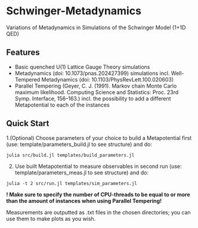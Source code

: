 # Schwinger-Metadynamics
Variations of Metadynamics in Simulations of the Schwinger Model (1+1D QED)

## Features
- Basic quenched U(1) Lattice Gauge Theory simulations
- Metadynamics (doi: 10.1073/pnas.202427399) simulations incl. Well-Tempered Metadynamics (doi: 10.1103/PhysRevLett.100.020603)
- Parallel Tempering (Geyer, C. J. (1991). Markov chain Monte Carlo maximum likelihood. Computing Science and Statistics: Proc. 23rd Symp. Interface, 156–163.) incl. the possibility to add a different Metapotential to each of the instances

## Quick Start
1.(Optional) Choose parameters of your choice to build a Metapotential first (use: template/parameters_build.jl to see structure) and do:
```
julia src/build.jl templates/build_parameters.jl
```

2. Use built Metapotential to measure observables in second run (use: template/parameters_meas.jl to see structure) and do:
```
julia -t 2 src/run.jl templates/sim_parameters.jl
```
**! Make sure to specify the number of CPU-threads to be equal to or more than the amount of instances when using Parallel Tempering!** 

Measurements are outputted as .txt files in the chosen directories; you can use them to make plots as you wish.
